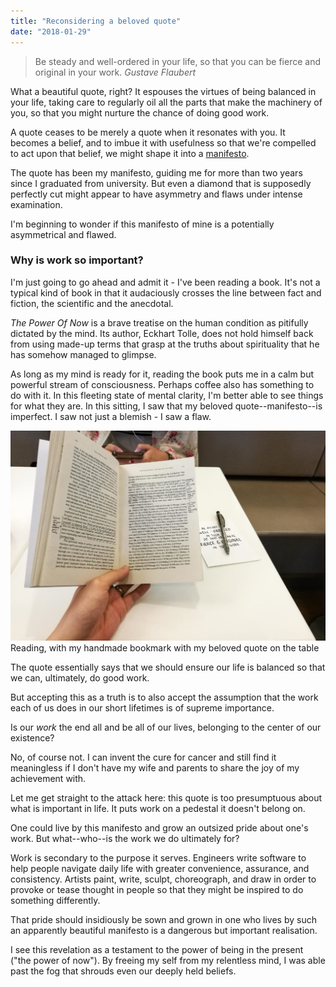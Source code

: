 ```yaml
---
title: "Reconsidering a beloved quote"
date: "2018-01-29"
---
```


> Be steady and well-ordered in your life, so that you can be fierce and original in your work.
> <cite>Gustave Flaubert</cite>

What a beautiful quote, right? It espouses the virtues of being balanced in your life, taking care to regularly oil all the parts that make the machinery of you, so that you might nurture the chance of doing good work.

A quote ceases to be merely a quote when it resonates with you. It becomes a belief, and to imbue it with usefulness so that we're compelled to act upon that belief, we might shape it into a [manifesto](/2017-10-04-fierce-and-original/).

The quote has been my manifesto, guiding me for more than two years since I graduated from university. But even a diamond that is supposedly perfectly cut might appear to have asymmetry and flaws under intense examination.

I'm beginning to wonder if this manifesto of mine is a potentially asymmetrical and flawed.

### Why is work so important?

I'm just going to go ahead and admit it - I've been reading a book. It's not a typical kind of book in that it audaciously crosses the line between fact and fiction, the scientific and the anecdotal.

_The Power Of Now_ is a brave treatise on the human condition as pitifully dictated by the mind. Its author, Eckhart Tolle, does not hold himself back from using made-up terms that grasp at the truths about spirituality that he has somehow managed to glimpse.

As long as my mind is ready for it, reading the book puts me in a calm but powerful stream of consciousness. Perhaps coffee also has something to do with it. In this fleeting state of mental clarity, I'm better able to see things for what they are. In this sitting, I saw that my beloved quote--manifesto--is imperfect. I saw not just a blemish - I saw a flaw.

![reading eckhart tolle the power of now with bookmark](images/20180129-IMG_20180129_094152-nickang-blog-1024x683.jpg) Reading, with my handmade bookmark with my beloved quote on the table

The quote essentially says that we should ensure our life is balanced so that we can, ultimately, do good work.

But accepting this as a truth is to also accept the assumption that the work each of us does in our short lifetimes is of supreme importance.

Is our _work_ the end all and be all of our lives, belonging to the center of our existence?

No, of course not. I can invent the cure for cancer and still find it meaningless if I don't have my wife and parents to share the joy of my achievement with.

Let me get straight to the attack here: this quote is too presumptuous about what is important in life. It puts work on a pedestal it doesn't belong on.

One could live by this manifesto and grow an outsized pride about one's work. But what--who--is the work we do ultimately for?

Work is secondary to the purpose it serves. Engineers write software to help people navigate daily life with greater convenience, assurance, and consistency. Artists paint, write, sculpt, choreograph, and draw in order to provoke or tease thought in people so that they might be inspired to do something differently.

That pride should insidiously be sown and grown in one who lives by such an apparently beautiful manifesto is a dangerous but important realisation.

I see this revelation as a testament to the power of being in the present ("the power of now"). By freeing my self from my relentless mind, I was able past the fog that shrouds even our deeply held beliefs.
